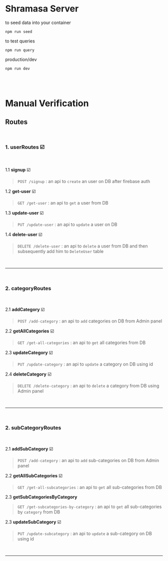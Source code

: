 # Shramasa Server

to seed data into your container

```
npm run seed
```

to test queries

```
npm run query
```

production/dev
```
npm run dev
```
<br>

<br>

# Manual Verification

## Routes
<br>

### 1. userRoutes ☑️
<br>

1.1 **signup** ☑️
> `POST /signup` : an api to `create` an user on DB after firebase auth

1.2 **get-user** ☑️
> `GET /get-user` : an api to `get` a user from DB

1.3 **update-user** ☑️
> `PUT /update-user` : an api to `update` a user on DB

1.4 **delete-user** ☑️
> `DELETE /delete-user` : an api to `delete` a user from DB and then subsequently add him to `DeleteUser` table

<br>

________________________________________________
<br>

### 2. categoryRoutes
<br>

2.1 **addCategory** ☑️
> `POST /add-category` : an api to `add` categories on DB from Admin panel

2.2 **getAllCategories** ☑️
> `GET /get-all-categories` : an api to `get` all categories from DB

2.3 **updateCategory** ☑️
> `PUT /update-category` : an api to `update` a category on DB using id

2.4 **deleteCategory** ☑️
> `DELETE /delete-category` : an api to `delete` a category from DB using Admin panel

<br>

________________________________________________
<br>

### 2. subCategoryRoutes
<br>

2.1 **addSubCategory** ☑️
> `POST /add-category` : an api to `add` sub-categories on DB from Admin panel

2.2 **getAllSubCategories** ☑️
> `GET /get-all-subcategories` : an api to `get` all sub-categories from DB

2.3 **getSubCategoriesByCategory**
> `GET /get-subcategories-by-category` : an api to `get` all sub-categories by `category` from DB

2.3 **updateSubCategory** ☑️
> `PUT /update-subcategory` : an api to `update` a sub-category on DB using id

<br>

________________________________________________
<br>



